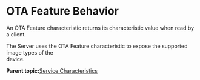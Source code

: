 # OTA Feature Behavior

An OTA Feature characteristic returns its characteristic value when read by a client.

The Server uses the OTA Feature characteristic to expose the supported image types of the<br /> device.

**Parent topic:**[Service Characteristics](GUID-57858D1B-EA35-40DE-9714-EBD47F6C09F8.md)

